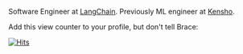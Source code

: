 Software Engineer at [LangChain](https://www.langchain.com/). Previously ML engineer at [Kensho](https://kensho.com/).

Add this view counter to your profile, but don't tell Brace:

[![Hits](https://www.sproul.dev/api/gh-viewer)](https://www.sproul.dev/api/gh-viewer)
